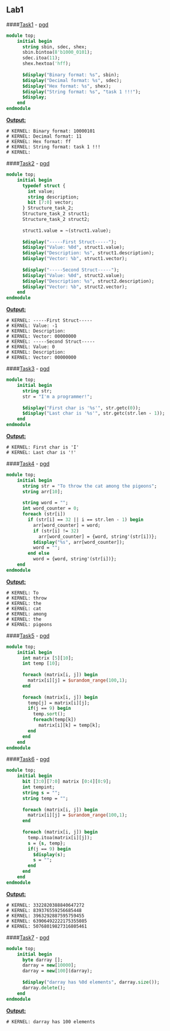 ## Lab1

####[Task1](#t1) - [pgd](https://www.edaplayground.com/x/2FdB)
```systemverilog
module top;
	initial begin
      string sbin, sdec, shex;
      sbin.bintoa(8'b1000_0101);
      sdec.itoa(11);
      shex.hextoa('hff);
      
      $display("Binary format: %s", sbin);
      $display("Decimal format: %s", sdec);
      $display("Hex format: %s", shex);
      $display("String format: %s", "task 1 !!!");
      $display;
    end  
endmodule
```
[**Output:**](#t1out)
```
# KERNEL: Binary format: 10000101
# KERNEL: Decimal format: 11
# KERNEL: Hex format: ff
# KERNEL: String format: task 1 !!!
# KERNEL: 
```

####[Task2](#t2) - [pgd](https://www.edaplayground.com/x/nJz)
```systemverilog
module top;
	initial begin
      typedef struct {
        int value;
        string description;
        bit [7:0] vector;
      } Structure_task_2;
      Structure_task_2 struct1;
      Structure_task_2 struct2;
      
      struct1.value = ~(struct1.value);
      
      $display("-----First Struct-----");
      $display("Value: %0d", struct1.value);
      $display("Description: %s", struct1.description);
      $display("Vector: %b", struct1.vector);
      
      $display("-----Second Struct-----");
      $display("Value: %0d", struct2.value);
      $display("Description: %s", struct2.description);
      $display("Vector: %b", struct2.vector);
    end  
endmodule
```
[**Output:**](#t2out)
```
# KERNEL: -----First Struct-----
# KERNEL: Value: -1
# KERNEL: Description: 
# KERNEL: Vector: 00000000
# KERNEL: -----Second Struct-----
# KERNEL: Value: 0
# KERNEL: Description: 
# KERNEL: Vector: 00000000
```

####[Task3](#t3) - [pgd](https://www.edaplayground.com/x/4nHn)
```systemverilog
module top;
	initial begin
      string str;
      str = "I'm a programmer!";
      
      $display("First char is '%s'", str.getc(0));
      $display("Last char is '%s'", str.getc(str.len - 1));
    end  
endmodule
```
[**Output:**](#t3out)
```
# KERNEL: First char is 'I'
# KERNEL: Last char is '!'
```

####[Task4](#t4) - [pgd](https://www.edaplayground.com/x/5_bY)
```systemverilog
module top;
	initial begin
      string str = "To throw the cat among the pigeons";
      string arr[10];
      
      string word = "";
      int word_counter = 0;
      foreach (str[i])
        if (str[i] == 32 || i == str.len - 1) begin
          arr[word_counter] = word;
          if (str[i] != 32)
            arr[word_counter] = {word, string'(str[i])};
          $display("%s", arr[word_counter]);
          word = "";
        end else
          word = {word, string'(str[i])};
    end 
endmodule
```
[**Output:**](#t4out)
```
# KERNEL: To
# KERNEL: throw
# KERNEL: the
# KERNEL: cat
# KERNEL: among
# KERNEL: the
# KERNEL: pigeons
```

####[Task5](#t5) - [pgd](https://www.edaplayground.com/x/q_f)
```systemverilog
module top;    
	initial begin
      int matrix [5][10];
      int temp [10];
      
      foreach (matrix[i, j]) begin
        matrix[i][j] = $urandom_range(100,1);
      end
      
      foreach (matrix[i, j]) begin
        temp[j] = matrix[i][j];
        if(j == 9) begin
          temp.sort();
          foreach(temp[k])
            matrix[i][k] = temp[k];
        end        
      end
    end 
endmodule
```

####[Task6](#t6) - [pgd](https://www.edaplayground.com/x/4Wub)
```systemverilog
module top;    
	initial begin
      bit [3:0][7:0] matrix [0:4][0:9];
      int tempint;
      string s = "";
      string temp = "";
      
      foreach (matrix[i, j]) begin
        matrix[i][j] = $urandom_range(100,1);        
      end      
      
      foreach (matrix[i, j]) begin
        temp.itoa(matrix[i][j]);
        s = {s, temp};
        if(j == 9) begin
          $display(s);
          s = "";
        end        
      end
    end 
endmodule
```
[**Output:**](#t6out)
```
# KERNEL: 3322820388840647272
# KERNEL: 839376559256685448
# KERNEL: 3963292887595759455
# KERNEL: 63906492222175355085
# KERNEL: 50768019827316805461
```

####[Task7](#t7) - [pgd](https://www.edaplayground.com/x/2QsV)
```systemverilog
module top;    
	initial begin
      byte darray [];
      darray = new[10000];    
      darray = new[100](darray);                                  
                                 
      $display("darray has %0d elements", darray.size());
      darray.delete();     
    end 
endmodule
```
[**Output:**](#t7out)
```
# KERNEL: darray has 100 elements
```
